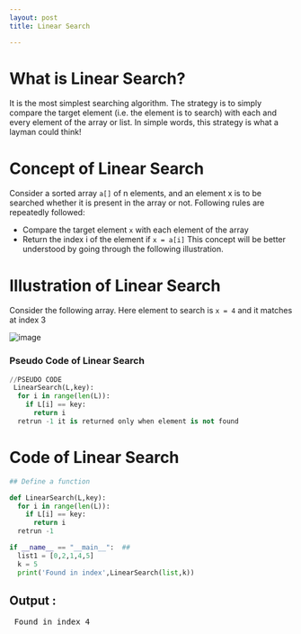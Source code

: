 ```yaml
---
layout: post
title: Linear Search

---
```


# What is Linear Search?
It is the most simplest searching algorithm. The strategy is to simply compare the target element (i.e. the element is to search) with each and every element of the array or list. In simple words, this strategy is what a layman could think!

# Concept of Linear Search
Consider a sorted array `a[]` of n elements, and an element x is to be searched whether it is present in the array or not. 
Following rules are repeatedly followed:
 * Compare the target element `x` with each element of the array
 * Return the index i of the element if `x = a[i]`
This concept will be better understood by going through the following illustration. 
# Illustration of Linear Search
Consider the following array. Here element to search is `x = 4` and it matches at index 3

   ![image](https://user-images.githubusercontent.com/35966401/48675473-5ee35500-eb83-11e8-8b8e-786788cbcc13.png)
        
### Pseudo Code of Linear Search
```py
//PSEUDO CODE
 LinearSearch(L,key):  
  for i in range(len(L)):
    if L[i] == key:
      return i
  retrun -1 it is returned only when element is not found
```

# Code of Linear Search
```py
## Define a function 

def LinearSearch(L,key):  
  for i in range(len(L)):
    if L[i] == key:
      return i
  retrun -1

if __name__ == "__main__":  ##
  list1 = [0,2,1,4,5]
  k = 5
  print('Found in index',LinearSearch(list,k)) 
```
## Output :
<pre> Found in index 4 </pre>

